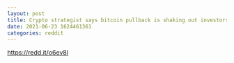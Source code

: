 ```yaml
--- 
layout: post 
title: Crypto strategist says bitcoin pullback is shaking out investors who have ‘paper hands’ 
date: 2021-06-23 1624461361 
categories: reddit 
--- 
```

https://redd.it/o6ev8l